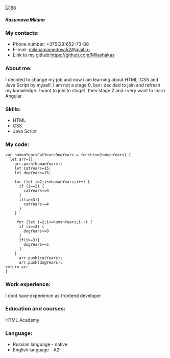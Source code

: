 ![88](https://user-images.githubusercontent.com/92454371/205921532-465620e8-c771-4166-bd8e-f83fa52dc7b7.png)

##### Kasumava Milana 
### My contacts:
* Phone number: +375(29)652-73-68
* E-mail: milanamamedova52@mail.ru
* Link to my github:https://github.com/Milashakas
### About me:
I decided to change my job and now i am learning about HTML, CSS and Java Script by myself.
I am not a stage 0, but i decided to join and refresh my knowledge.
I want to join to stage1, then stage 2 and i very want to learn Angular.
### Skills:
* HTML
* CSS
* Java Script
### My code:
```
var humanYearsCatYearsDogYears = function(humanYears) {
  let arr=[];
    arr.push(humanYears);
    let catYears=15;
    let dogYears=15;
    
    for (let i=2;i<=humanYears;i++) {
      if (i==2) {
        catYears+=9
      }
      if(i>=3){
        catYears+=4
      }
    }
    
     for (let i=2;i<=humanYears;i++) {
      if (i==2) {
        dogYears+=9
      }
      if(i>=3){
        dogYears+=5
      }
    }
      arr.push(catYears);
      arr.push(dogYears);
return arr
}
```
### Work experience:
I dont have experience as frontend developer
### Education and courses:
HTML Academy
### Language:
* Russian language - native
* English language - A2
